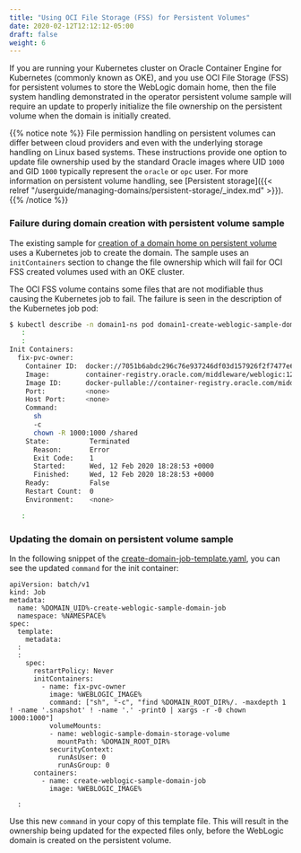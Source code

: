```yaml
---
title: "Using OCI File Storage (FSS) for Persistent Volumes"
date: 2020-02-12T12:12:12-05:00
draft: false
weight: 6
---
```


If you are running your Kubernetes cluster on Oracle Container Engine 
for Kubernetes (commonly known as OKE), and you use OCI File Storage (FSS)
for persistent volumes to store the WebLogic domain home, then the file system
handling demonstrated in the operator persistent volume sample will require
an update to properly initialize the file ownership on the persistent volume
when the domain is initially created.

{{% notice note %}}
File permission handling on persistent volumes can differ between
cloud providers and even with the underlying storage handling on
Linux based systems. These instructions provide one option to
update file ownership used by the standard Oracle images where
UID `1000` and GID `1000` typically represent the `oracle` or `opc` user.
For more information on persistent volume handling,
see [Persistent storage]({{< relref "/userguide/managing-domains/persistent-storage/_index.md" >}}).
{{% /notice %}}


### Failure during domain creation with persistent volume sample

The existing sample for [creation of a domain home on persistent volume](https://github.com/oracle/weblogic-kubernetes-operator/tree/master/kubernetes/samples/scripts/create-weblogic-domain/domain-home-on-pv)
uses a Kubernetes job to create the domain. The sample uses an
`initContainers` section to change the file ownership which will
fail for OCI FSS created volumes used with an OKE cluster.

The OCI FSS volume contains some files that are not modifiable thus
causing the Kubernetes job to fail. The failure is seen in the
description of the Kubernetes job pod:
```bash
$ kubectl describe -n domain1-ns pod domain1-create-weblogic-sample-domain-job-wdkvs
   :
   :
Init Containers:
  fix-pvc-owner:
    Container ID:  docker://7051b6abdc296c76e937246df03d157926f2f7477e63b6af3bf65f6ae1ceddee
    Image:         container-registry.oracle.com/middleware/weblogic:12.2.1.3
    Image ID:      docker-pullable://container-registry.oracle.com/middleware/weblogic@sha256:47dfd4fdf6b56210a6c49021b57dc2a6f2b0d3b3cfcd253af7a75ff6e7421498
    Port:          <none>
    Host Port:     <none>
    Command:
      sh
      -c
      chown -R 1000:1000 /shared
    State:          Terminated
      Reason:       Error
      Exit Code:    1
      Started:      Wed, 12 Feb 2020 18:28:53 +0000
      Finished:     Wed, 12 Feb 2020 18:28:53 +0000
    Ready:          False
    Restart Count:  0
    Environment:    <none>

   :
```

### Updating the domain on persistent volume sample
In the following snippet of the [create-domain-job-template.yaml](https://github.com/oracle/weblogic-kubernetes-operator/blob/master/kubernetes/samples/scripts/create-weblogic-domain/domain-home-on-pv/create-domain-job-template.yaml),
you can see the updated `command` for the init container:
```
apiVersion: batch/v1
kind: Job
metadata:
  name: %DOMAIN_UID%-create-weblogic-sample-domain-job
  namespace: %NAMESPACE%
spec:
  template:
    metadata:
  :
  :
    spec:
      restartPolicy: Never
      initContainers:
        - name: fix-pvc-owner
          image: %WEBLOGIC_IMAGE%
          command: ["sh", "-c", "find %DOMAIN_ROOT_DIR%/. -maxdepth 1 ! -name '.snapshot' ! -name '.' -print0 | xargs -r -0 chown 1000:1000"]
          volumeMounts:
          - name: weblogic-sample-domain-storage-volume
            mountPath: %DOMAIN_ROOT_DIR%
          securityContext:
            runAsUser: 0
            runAsGroup: 0
      containers:
        - name: create-weblogic-sample-domain-job
          image: %WEBLOGIC_IMAGE%

  :
```
Use this new `command` in your copy of this template file. This will result in
the ownership being updated for the expected files only, before the WebLogic
domain is created on the persistent volume.
